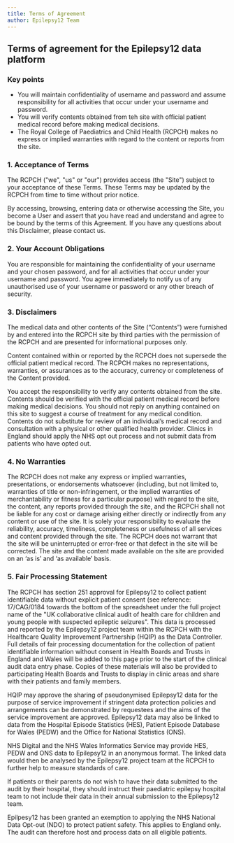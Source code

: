 ```yaml
---
title: Terms of Agreement
author: Epilepsy12 Team
---
```


## Terms of agreement for the Epilepsy12 data platform

### Key points

- You will maintain confidentiality of username and password and assume responsibility for all activities that occur under your username and password.
- You will verify contents obtained from teh site with official patient medical record before making medical decisions.
- The Royal College of Paediatrics and Child Health (RCPCH) makes no express or implied warranties with regard to the content or reports from the site.

### 1. Acceptance of Terms

The RCPCH ("we", "us" or "our") provides access (the "Site") subject to your acceptance of these Terms. These Terms may be updated by the RCPCH from time to time without prior notice. 

By accessing, browsing, entering data or otherwise accessing the Site, you become a User and assert that you have read and understand and agree to be bound by the terms of this Agreement. If you have any questions about this Disclaimer, please contact us.

### 2. Your Account Obligations

You are responsible for maintaining the confidentiality of your username and your chosen password, and for all activities that occur under your username and password. You agree immediately to notify us of any unauthorised use of your username or password or any other breach of security.  

### 3. Disclaimers

The medical data and other contents of the Site (“Contents”) were furnished by and entered into the RCPCH site by third parties with the permission of the RCPCH and are presented for informational purposes only. 

Content contained within or reported by the RCPCH does not supersede the official patient medical record. The RCPCH makes no representations, warranties, or assurances as to the accuracy, currency or completeness of the Content provided.  

You accept the responsibility to verify any contents obtained from the site. Contents should be verified with the official patient medical record before making medical decisions. You should not reply on anything contained on this site to suggest a course of treatment for any medical condition. Contents do not substitute for review of an individual’s medical record and consultation with a physical or other qualified health provider. Clinics in England should apply the NHS opt out process and not submit data from patients who have opted out. 

### 4. No Warranties

The RCPCH does not make any express or implied warranties, presentations, or endorsements whatsoever (including, but not limited to, warranties of title or non-infringement, or the implied warranties of merchantability or fitness for a particular purpose) with regard to the site, the content, any reports provided through the site, and the RCPCH shall not be liable for any cost or damage arising either directly or indirectly from any content or use of the site. It is solely your responsibility to evaluate the reliability, accuracy, timeliness, completeness or usefulness of all services and content provided through the site. The RCPCH does not warrant that the site will be uninterrupted or error-free or that defect in the site will be corrected. The site and the content made available on the site are provided on an ‘as is’ and ‘as available’ basis. 

### 5. Fair Processing Statement

The RCPCH has section 251 approval for Epilepsy12 to collect patient identifiable data without explicit patient consent (see reference: 17/CAG/0184 towards the bottom of the spreadsheet under the full project name of the "UK collaborative clinical audit of health care for children and young people with suspected epileptic seizures". This data is processed and reported by the Epilepsy12 project team within the RCPCH with the Healthcare Quality Improvement Partnership (HQIP) as the Data Controller.  Full details of fair processing documentation for the collection of patient identifiable information without consent in Health Boards and Trusts in England and Wales will be added to this page prior to the start of the clinical audit data entry phase.  Copies of these materials will also be provided to participating Health Boards and Trusts to display in clinic areas and share with their patients and family members. 

HQIP may approve the sharing of pseudonymised Epilepsy12 data for the purpose of service improvement if stringent data protection policies and arrangements can be demonstrated by requestees and the aims of the service improvement are approved. Epilepsy12 data may also be linked to data from the Hospital Episode Statistics (HES), Patient Episode Database for Wales (PEDW) and the Office for National Statistics (ONS). 

NHS Digital and the NHS Wales Informatics Service may provide HES, PEDW and ONS data to Epilepsy12 in an anonymous format. The linked data would then be analysed by the Epilepsy12 project team at the RCPCH to further help to measure standards of care. 

If patients or their parents do not wish to have their data submitted to the audit by their hospital, they should instruct their paediatric epilepsy hospital team to not include their data in their annual submission to the Epilepsy12 team.  

Epilpesy12 has been granted an exemption to applying the NHS National Data Opt-out (NDO) to protect patient safety. This applies to England only. The audit can therefore host and process data on all eligible patients.
